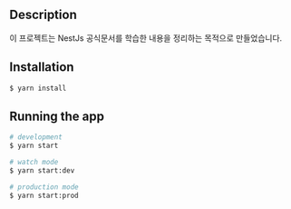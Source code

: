 
## Description

이 프로젝트는 NestJs 공식문서를 학습한 내용을 정리하는 목적으로 만들었습니다.

## Installation

```bash
$ yarn install
```

## Running the app

```bash
# development
$ yarn start

# watch mode
$ yarn start:dev

# production mode
$ yarn start:prod
```

